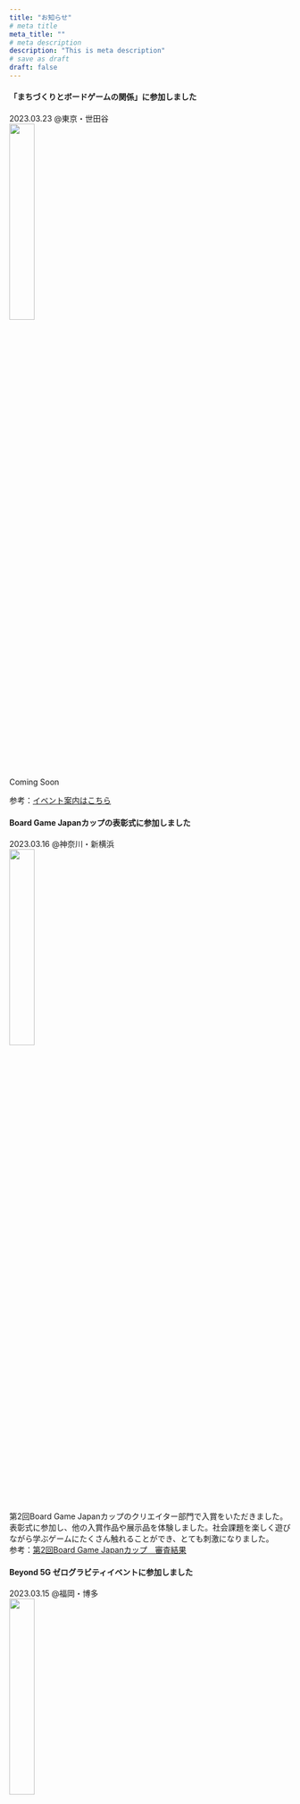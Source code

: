 ```yaml
---
title: "お知らせ"
# meta title
meta_title: ""
# meta description
description: "This is meta description"
# save as draft
draft: false
---
```


#### **「まちづくりとボードゲームの関係」に参加しました**   
2023.03.23 @東京・世田谷  
<img src="/images/news_240323.JPG" width="30%">  
Coming Soon

参考：[イベント案内はこちら](https://book.gakugei-pub.co.jp/event-20240216053450/)

#### **Board Game Japanカップの表彰式に参加しました**   
2023.03.16 @神奈川・新横浜  
<img src="/images/news_240316.png" width="30%">  

第2回Board Game Japanカップのクリエイター部門で入賞をいただきました。  
表彰式に参加し、他の入賞作品や展示品を体験しました。社会課題を楽しく遊びながら学ぶゲームにたくさん触れることができ、とても刺激になりました。  
参考：[第2回Board Game Japanカップ　審査結果](https://boardgamejapan.org/cup/#result)

#### **Beyond 5G ゼログラビティイベントに参加しました**
2023.03.15 @福岡・博多  
<img src="/images/noimage.png" width="30%">  

2024年3月15日に開催された、第5回 Beyond 5G ゼログラビティイベント［主催:国立研究開発法人情報通信研究機構（NICT）］に参加させていただきました。

ゼログラビティイベントは、
>異なる業種の垣根を越えて意見交換し、「新しい発想」や「気づき」を得ることを目的とした今回のイベント

[参考](https://beyond5g.nict.go.jp/sakura/sakura20230222.html )
で、2023年2月より開催しているイベントです。

第5回となる本会は「次世代スタジアム×地域活性化」をテーマに様々な業界のデータを活用して「福岡を幸せにする未来スタジアム」について考えます。
福岡PayPayドームの視察でアイデアをあたためた翌日。グループワークの前に33名の参加者は「アイスブレイクルール」でチームの仲を深めます。
プレイヤーの幸せとチーム全体の幸せを両立する点や投資の判断基準に少し戸惑いがあったものの、私の至らぬ説明からうまく汲み取ってくださり、数ターンすると各グループから笑い声が聞こえはじめました。

<img src="/images/IMG_1353.jpeg" witgh="30%">

投資するべきかどうかで議論が弾みます

<img src="/images/IMG_1356.jpeg" widgh="30%">

獲得した街の幸福度を評価シートに記録します

最後に全体で振り返り。6チームとも街の幸福度はクリアできたものの、うち4チームはプレイヤーの幸せポイントが偏ってしまい、残念ながらゲームオーバー。クリアした2チームはうまくカードを引いて議論を重ねてポイントを調整したみたいです。

私としても初めての実践の場で、「アイスブレイクルール」は本イベントに合わせて開発したルールだったこともあり、あまりテストプレイを重ねることができず、ゲームが成立するか正直とてもドキドキでした。
参加者から「共感や全体のバランスをとる必要性や難しさを実感していただけるゲーム」や「さまざまな視点からまちづくりを自分ごとで考えられるおもしろいゲームだと感動した」などといった高評価をいただけたのでほっと安心したとともに、とても充実した2日間になりました！

<img src="/images/IMG_1417.JPG" widgh="30%">

最後はみんなで集合写真！

最後になりますが、このような機会をくださったincri鬼澤さん、佐久間さん、ありがとうございました！

イベントの詳細レポートはこちら→

[第５回 Beyond 5G ゼログラビティイベント](https://beyond5g.nict.go.jp/event/event20240315.html)

[#19 第５回 Beyond 5Gゼログラビティイベントを開催しました。](https://beyond5g.nict.go.jp/sakura/sakura20240402.html)

